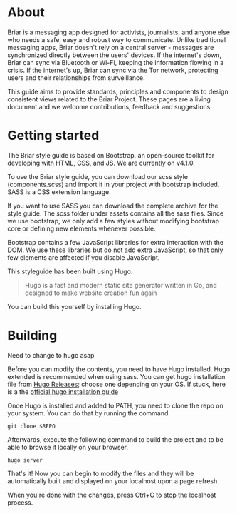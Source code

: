 # About

Briar is a messaging app designed for activists, journalists, and anyone else who needs a safe, easy and robust way to communicate. Unlike traditional messaging apps, Briar doesn't rely on a central server - messages are synchronized directly between the users' devices. If the internet's down, Briar can sync via Bluetooth or Wi-Fi, keeping the information flowing in a crisis. If the internet's up, Briar can sync via the Tor network, protecting users and their relationships from surveillance.

This guide aims to provide standards, principles and components to design consistent views related to the Briar Project. These pages are a living document and we welcome contributions, feedback and suggestions.


# Getting started

The Briar style guide is based on Bootstrap, an open-source toolkit for developing with HTML, CSS, and JS. We are currently on v4.1.0.

To use the Briar style guide, you can download our scss style (components.scss) and import it in your project with bootstrap included. SASS is a CSS extension language.

If you want to use SASS you can download the complete archive for the style guide. The scss folder under assets contains all the sass files. Since we use bootstrap, we only add a few styles without modifying bootstrap core or defining new elements whenever possible.

Bootstrap contains a few JavaScript libraries for extra interaction with the DOM. We use these libraries but do not add extra JavaScript, so that only few elements are affected if you disable JavaScript.

This styleguide has been built using Hugo. 

> Hugo is a fast and modern static site generator written in Go, and designed to make website creation fun again
 
You can build this yourself by installing Hugo.

# Building

Need to change to hugo asap

Before you can modify the contents, you need to have Hugo installed. Hugo extended is recommended when using sass. You can get hugo installation file from [Hugo Releases](https://github.com/gohugoio/hugo/releases); choose one depending on your OS. If stuck, here is a the [official hugo installation guide](https://gohugo.io/getting-started/installing/)

Once Hugo is installed and added to PATH, you need to clone the repo on your system. You can do that by running the command.

`git clone $REPO`

Afterwards, execute the following command to build the project and to be able to browse it locally on your browser.

`hugo server`

That's it! Now you can begin to modify the files and they will be automatically built and displayed on your localhost upon a page refresh.

When you're done with the changes, press Ctrl+C to stop the localhost process.
